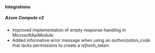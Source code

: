 
#### Integrations
##### Azure Compute v2
- Improved implementation of empty response handling in MicrosoftApiModule.
- Added informative error message when using an *authorization_code* that lacks permissions to create a *refresh_token*. 
